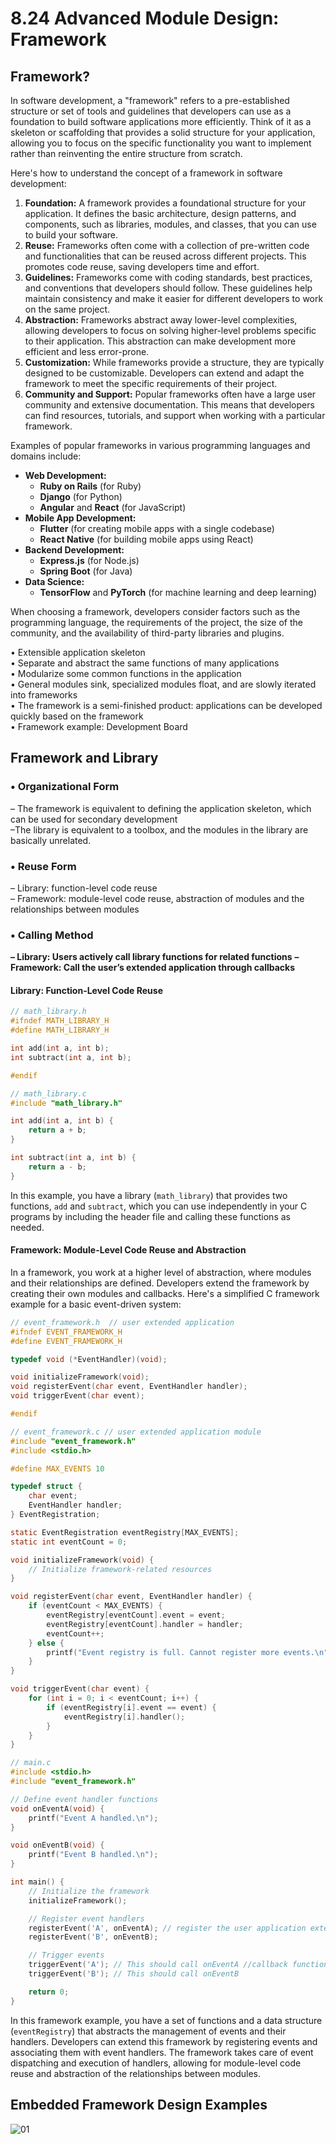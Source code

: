 # 8.24 Advanced Module Design: Framework



## Framework?

In software development, a "framework" refers to a pre-established structure or set of tools and guidelines that developers can use as a foundation to build software applications more efficiently. Think of it as a skeleton or scaffolding that provides a solid structure for your application, allowing you to focus on the specific functionality you want to implement rather than reinventing the entire structure from scratch.

Here's how to understand the concept of a framework in software development:

1. **Foundation:** A framework provides a foundational structure for your application. It defines the basic architecture, design patterns, and components, such as libraries, modules, and classes, that you can use to build your software.
2. **Reuse:** Frameworks often come with a collection of pre-written code and functionalities that can be reused across different projects. This promotes code reuse, saving developers time and effort.
3. **Guidelines:** Frameworks come with coding standards, best practices, and conventions that developers should follow. These guidelines help maintain consistency and make it easier for different developers to work on the same project.
4. **Abstraction:** Frameworks abstract away lower-level complexities, allowing developers to focus on solving higher-level problems specific to their application. This abstraction can make development more efficient and less error-prone.
5. **Customization:** While frameworks provide a structure, they are typically designed to be customizable. Developers can extend and adapt the framework to meet the specific requirements of their project.
6. **Community and Support:** Popular frameworks often have a large user community and extensive documentation. This means that developers can find resources, tutorials, and support when working with a particular framework.

Examples of popular frameworks in various programming languages and domains include:

- **Web Development:**
  - **Ruby on Rails** (for Ruby)
  - **Django** (for Python)
  - **Angular** and **React** (for JavaScript)
- **Mobile App Development:**
  - **Flutter** (for creating mobile apps with a single codebase)
  - **React Native** (for building mobile apps using React)
- **Backend Development:**
  - **Express.js** (for Node.js)
  - **Spring Boot** (for Java)
- **Data Science:**
  - **TensorFlow** and **PyTorch** (for machine learning and deep learning)

When choosing a framework, developers consider factors such as the programming language, the requirements of the project, the size of the community, and the availability of third-party libraries and plugins.

• Extensible application skeleton  
• Separate and abstract the same functions of many applications  
• Modularize some common functions in the application  
• General modules sink, specialized modules float, and are slowly iterated into frameworks  
• The framework is a semi-finished product: applications can be developed quickly based on the framework  
• Framework example: Development Board  

## Framework and Library

### • Organizational Form

– The framework is equivalent to defining the application skeleton, which can be used for secondary development  
–The library is equivalent to a toolbox, and the modules in the library are basically unrelated.  

### • Reuse Form

– Library: function-level code reuse  
– Framework: module-level code reuse, abstraction of modules and the relationships between modules  

### • Calling Method

**– Library: Users actively call library functions for related functions**
**– Framework: Call the user’s extended application through callbacks**

#### Library: Function-Level Code Reuse

```c
// math_library.h
#ifndef MATH_LIBRARY_H
#define MATH_LIBRARY_H

int add(int a, int b);
int subtract(int a, int b);

#endif
```

```c
// math_library.c
#include "math_library.h"

int add(int a, int b) {
    return a + b;
}

int subtract(int a, int b) {
    return a - b;
}
```

In this example, you have a library (`math_library`) that provides two functions, `add` and `subtract`, which you can use independently in your C programs by including the header file and calling these functions as needed.

#### Framework: Module-Level Code Reuse and Abstraction

In a framework, you work at a higher level of abstraction, where modules and their relationships are defined. Developers extend the framework by creating their own modules and callbacks. Here's a simplified C framework example for a basic event-driven system:

```c
// event_framework.h  // user extended application
#ifndef EVENT_FRAMEWORK_H
#define EVENT_FRAMEWORK_H

typedef void (*EventHandler)(void);

void initializeFramework(void);
void registerEvent(char event, EventHandler handler);
void triggerEvent(char event);

#endif
```

```c
// event_framework.c // user extended application module
#include "event_framework.h"
#include <stdio.h>

#define MAX_EVENTS 10

typedef struct {
    char event;
    EventHandler handler;
} EventRegistration;

static EventRegistration eventRegistry[MAX_EVENTS];
static int eventCount = 0;

void initializeFramework(void) {
    // Initialize framework-related resources
}

void registerEvent(char event, EventHandler handler) {
    if (eventCount < MAX_EVENTS) {
        eventRegistry[eventCount].event = event;
        eventRegistry[eventCount].handler = handler;
        eventCount++;
    } else {
        printf("Event registry is full. Cannot register more events.\n");
    }
}

void triggerEvent(char event) {
    for (int i = 0; i < eventCount; i++) {
        if (eventRegistry[i].event == event) {
            eventRegistry[i].handler();
        }
    }
}
```

```c
// main.c
#include <stdio.h>
#include "event_framework.h"

// Define event handler functions
void onEventA(void) {
    printf("Event A handled.\n");
}

void onEventB(void) {
    printf("Event B handled.\n");
}

int main() {
    // Initialize the framework
    initializeFramework();

    // Register event handlers
    registerEvent('A', onEventA); // register the user application extended module
    registerEvent('B', onEventB);

    // Trigger events
    triggerEvent('A'); // This should call onEventA //callback function to call user extended module.
    triggerEvent('B'); // This should call onEventB

    return 0;
}
```

In this framework example, you have a set of functions and a data structure (`eventRegistry`) that abstracts the management of events and their handlers. Developers can extend this framework by registering events and associating them with event handlers. The framework takes care of event dispatching and execution of handlers, allowing for module-level code reuse and abstraction of the relationships between modules.

## Embedded Framework Design Examples

![01](https://github.com/knightsummon/02-Computer-underlying-programming-and-system-optimization/blob/main/08%20Modular%20Programming%20in%20C%20Language/8.24%20Advanced%20Module%20Design%20Framework.assets/01.jpg)
